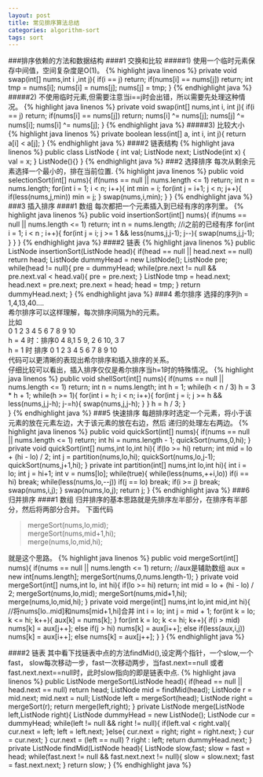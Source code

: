 ```yaml
---
layout: post
title: 常见排序算法总结
categories: algorithm-sort
tags: sort
---
```

###排序依赖的方法和数据结构
####1 交换和比较
#####1) 使用一个临时元素保存中间值，空间复杂度是O(1)。
{% highlight java linenos %}
private void swap(int[] nums,int i ,int j){
		if(i == j) return;
		if(nums[i] == nums[j]) return;
		int tmp = nums[i];
		nums[i] = nums[j];
		nums[j] = tmp;
	}
{% endhighlight java %}
#####2) 不使用临时元素,但需要注意当i==j时会出错，所以需要先处理这种情况。
{% highlight java linenos %}
 private void swap(int[] nums,int i, int j){
	 		if(i == j) return;
	 		if(nums[i] == nums[j]) return;
	    	nums[i] ^= nums[j];
	    	nums[j] ^= nums[i];
	    	nums[i] ^= nums[j];
	    }
{% endhighlight java %}
#####3) 比较大小
{% highlight java linenos %}
 private boolean less(int[] a, int i, int j){
	 	return a[i] < a[j];
	 }
{% endhighlight java %}
####2 链表结构
{% highlight java linenos %}
public class ListNode {
      int val;
      ListNode next;
      ListNode(int x) { val = x; }
      ListNode(){}
 }
{% endhighlight java %}
###2 选择排序
每次从剩余元素选择一个最小的，排在当前位置.
{% highlight java linenos %}
	 public void selectionSort(int[] nums){
	 	if(nums == null || nums.length <= 1) return;
	 	int n = nums.length;
	 	for(int i = 1; i < n; i++){
	 		int min = i;
	 		for(int j = i+1; j < n; j++){
	 			if(less(nums,j,min)) min = j;
	 		}
	 		swap(nums,i,min);
	 	}
	 }
{% endhighlight java %}
###3 插入排序
####1 数组
每次都把一个元素插入到已经有序的序列里。
{% highlight java linenos %}
 public void insertionSort(int[] nums){
	 	if(nums == null || nums.length <= 1) return;
	 	int n = nums.length;
	 	//i之前的已经有序
	 	for(int i = 1; i < n ; i++){
	 		for(int j = i; j >= 1 && less(nums,j,j-1); j--){
	 			swap(nums,j,j-1);
	 		}
	 	}
	 }
{% endhighlight java %}
####2 链表
{% highlight java linenos %}
public ListNode insertionSort(ListNode head){
		if(head == null || head.next == null) return head;
		ListNode dummyHead = new ListNode();
		ListNode pre;
		while(head != null){
			pre = dummyHead;
			while(pre.next != null && pre.next.val < head.val){
				pre = pre.next;
			}
			ListNode tmp = head.next;
			head.next = pre.next;
			pre.next = head;
			head = tmp;
		}
		return dummyHead.next;
	}
{% endhighlight java %}
###4 希尔排序
选择的序列h = 1,4,13,40....<br>
希尔排序可以这样理解，每次排序间隔为h的元素。<br>
比如<br>
0 1 2 3 4 5 6 7 8 9 10<br>
h = 4 时：排序0 4 8,1 5 9, 2 6 10, 3 7<br>
h = 1 时 排序 0 1 2 3 4 5 6 7 8 9 10<br>
代码可以更清晰的表现出希尔排序和插入排序的关系。<br>
仔细比较可以看出，插入排序仅仅是希尔排序当h=1时的特殊情况。
{% highlight java linenos %}
public void shellSort(int[] nums){
	 	if(nums == null || nums.length <= 1) return;
		int n = nums.length;
		int h = 1;
		while(h < n / 3) h = 3 * h + 1;
		while(h >= 1){
			for(int i = h; i < n; i++){
				for(int j = i; j >= h && less(nums,j,j-h); j-=h){
					swap(nums,j,j-h);
				}
			}
			h = h / 3;
		}	 	
	 }
{% endhighlight java %}
###5 快速排序
每趟排序时选定一个元素，将小于该元素的放在元素左边，大于该元素的放在右边，然后
递归的处理左右两边。
{% highlight java linenos %}
public void quickSort(int[] nums){
	 	if(nums == null || nums.length <= 1) return;
	 	int hi = nums.length - 1;
	 	quickSort(nums,0,hi);
	 }
	 private void quickSort(int[] nums,int lo,int hi){
	 	if(lo >= hi) return;
	 	int mid = lo + (hi - lo) / 2;
	 	int j = partition(nums,lo,hi);
	 	quickSort(nums,lo,j-1);
	 	quickSort(nums,j+1,hi);
	 }
	 private int partition(int[] nums,int lo,int hi){
	 	int i = lo;
	 	int j = hi+1;
	 	int v = nums[lo];
	 	while(true){
	 		while(less(nums,++i,lo)) if(i == hi) break;
	 		while(less(nums,lo,--j)) if(j == lo) break;
	 		if(i >= j) break;
	 		swap(nums,i,j);
	 	}
	 	swap(nums,lo,j);
	 	return j;
	 }
{% endhighlight java %}
###6 归并排序
####1 数组
归并排序的基本思路就是先排序左半部分，在排序有半部分，然后将两部分合并。
下面代码<br>
>mergeSort(nums,lo,mid);<br>
mergeSort(nums,mid+1,hi);<br>
merge(nums,lo,mid,hi);<br>

就是这个思路。
{% highlight java linenos %}
public void mergeSort(int[] nums){
	 	if(nums == null || nums.length <= 1) return;
	 	//aux是辅助数组
	 	aux = new int[nums.length];
	 	mergeSort(nums,0,nums.length-1);
	 }
	 private void mergeSort(int[] nums,int lo, int hi){
	 	if(lo >= hi) return;
	 	int mid = lo + (hi - lo) / 2;
	 	mergeSort(nums,lo,mid);
	 	mergeSort(nums,mid+1,hi);
	 	merge(nums,lo,mid,hi);
	 }
	 private void merge(int[] nums,int lo,int mid,int hi){
	 	//将nums[lo..mid]和nums[mid+1,hi]合并
        int i = lo;
        int j = mid + 1;
        for(int k = lo; k <= hi; k++){
        	aux[k] = nums[k];
        }
        for(int k = lo; k <= hi; k++){
        	if(i > mid) nums[k] = aux[j++];
        	else if(j > hi) nums[k] = aux[i++];
        	else if(less(aux,i,j)) nums[k] = aux[i++];
        	else nums[k] = aux[j++];
        }
	 }
{% endhighlight java %}

####2 链表
其中看下找链表中点的方法findMid(),设定两个指针，一个slow,一个fast，
slow每次移动一步，fast一次移动两步，当fast.next==null 或者fast.next.next==null时，此时slow指向的即是链表中点.
{% highlight java linenos %}
public ListNode mergeSort(ListNode head){
		if(head == null || head.next == null) return head;
		ListNode mid = findMid(head);
		ListNode r = mid.next;
		mid.next = null;
		ListNode left = mergeSort(head);
		ListNode right = mergeSort(r);
		return merge(left,right);
	}
	private ListNode merge(ListNode left,ListNode right){
		ListNode dummyHead = new ListNode();
		ListNode cur = dummyHead;
		while(left != null && right != null){
			if(left.val < right.val){
				cur.next = left;
				left = left.next;
			}else{
				cur.next = right;
				right = right.next;
			}
			cur  = cur.next;
		}
		cur.next = (left == null) ? right : left;
		return dummyHead.next;
	}
	private ListNode findMid(ListNode head){
		ListNode slow,fast;
		slow = fast = head;
		while(fast.next != null && fast.next.next != null){
			slow = slow.next;
			fast = fast.next.next;
		}
		return slow;
	}
{% endhighlight java %}
